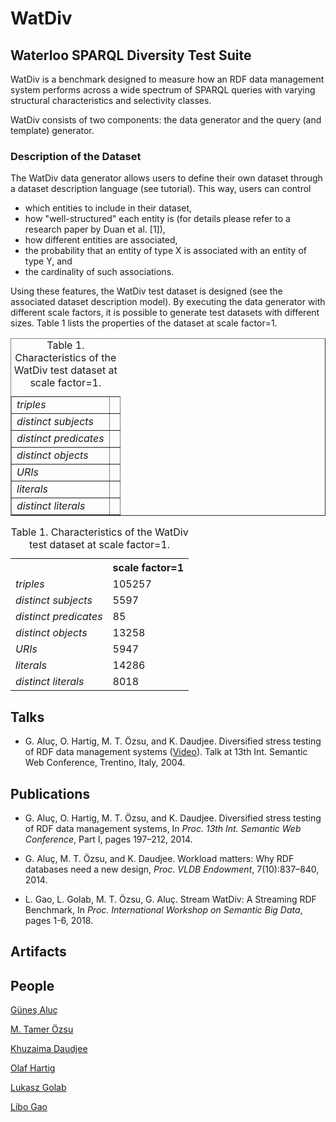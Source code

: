 # WatDiv


## Waterloo SPARQL Diversity Test Suite

WatDiv is a benchmark designed to measure how an RDF data management system performs across a wide spectrum of SPARQL queries with varying structural characteristics and selectivity classes.

WatDiv consists of two components: the data generator and the query (and template) generator.

### Description of the Dataset

The WatDiv data generator allows users to define their own dataset through a dataset description language (see tutorial). This way, users can control

* which entities to include in their dataset,
* how "well-structured" each entity is (for details please refer to a research paper by Duan et al. [1]),
* how different entities are associated,
* the probability that an entity of type X is associated with an entity of type Y, and
* the cardinality of such associations.

Using these features,  the WatDiv test dataset is designed (see the associated dataset description model). By executing the data generator with different scale factors, it is possible to generate test datasets with different sizes. Table 1 lists the properties of the dataset at scale factor=1.

<table border="1" cellpadding="0" cellspacing="0">
	     <caption>
         <a name="table:triples"> 
            Table 1. Characteristics of the WatDiv test dataset at scale factor=1.
         </a>
     </caption>

<!---	<thead><tr><th align="left">Column 1</th><th align="right">#</th></tr></thead> -->
<tbody>
<tr valign="top"><td><i>triples</i></td><td 105257</td></tr>
<tr valign="top"><td><i>distinct subjects</i></td><td 5597</td></tr>
<tr valign="top"><td><i>distinct predicates</i></td><td 85</td></tr>
<tr valign="top"><td><i>distinct objects</i></td><td 13258</td></tr>
<tr valign="top"><td><i>URIs</i></td><td 5947</td></tr>
<tr valign="top"><td><i>literals</i></td><td 14286</td></tr>
<tr valign="top"><td><i>distinct literals</i></td><td 8018</td></tr>
</tbody>
<!---<tfoot><tr valign="top"><td align="right">Sum:</td><td align="right">1,234,569</td></tr>
</tfoot>-->
</table>

<table>
     <caption>
         <a name="table:triples"> 
            Table 1. Characteristics of the WatDiv test dataset at scale factor=1.
         </a>
     </caption>
     <tr>
         <th></th>
         <th>scale factor=1</th>
     </tr>
     <tr>
        <td>
            <i>triples</i>
        </td>
        <td>105257</td>
    </tr>
    <tr>
        <td>
            <i>distinct subjects</i>
        </td>
        <td>5597</td>
    </tr>
    <tr>
        <td>
            <i>distinct predicates</i>
        </td>
        <td>85</td>
    </tr>
    <tr>
         <td>
            <i>distinct objects</i>
         </td>
         <td>13258</td>
    </tr>
    <tr>
        <td>
            <i>URIs</i>
        </td>
        <td>5947</td>
    </tr>
    <tr>
        <td>
            <i>literals</i>
        </td>
        <td>14286</td>
    </tr>
    <tr>
        <td>
            <i>distinct literals</i>
        </td>
        <td>8018</td>
    </tr>
</table>

## Talks

* G. Aluç, O. Hartig, M. T. Özsu, and K. Daudjee. Diversified stress testing of RDF data management systems ([Video](http://videolectures.net/iswc2014_aluc_rdf_data_management/)). Talk at 13th Int. Semantic Web Conference, Trentino, Italy, 2004.

## Publications

* G. Aluç, O. Hartig, M. T. Özsu, and K. Daudjee. Diversified stress testing of RDF data management systems, In _Proc. 13th Int. Semantic Web Conference_, Part I, pages 197–212, 2014.

* G. Aluç, M. T. Özsu, and K. Daudjee. Workload matters: Why RDF databases need a new design, _Proc. VLDB Endowment_, 7(10):837–840, 2014.

* L. Gao, L. Golab, M. T. Özsu, G. Aluç. Stream WatDiv: A Streaming RDF Benchmark, In _Proc. International Workshop on Semantic Big Data_, pages 1-6, 2018.

## Artifacts

## People

[Güneş Aluç](https://www.linkedin.com/in/gunes-aluc-66588a221/) 

[M. Tamer Özsu](https://cs.uwaterloo.ca/~tozsu/)

[Khuzaima Daudjee](https://cs.uwaterloo.ca/~kdaudjee/)

[Olaf Hartig](http://olafhartig.de)

[Lukasz Golab](http://www.engineering.uwaterloo.ca/~lgolab/)

[Libo Gao](https://www.linkedin.com/in/libo-gao/) 
